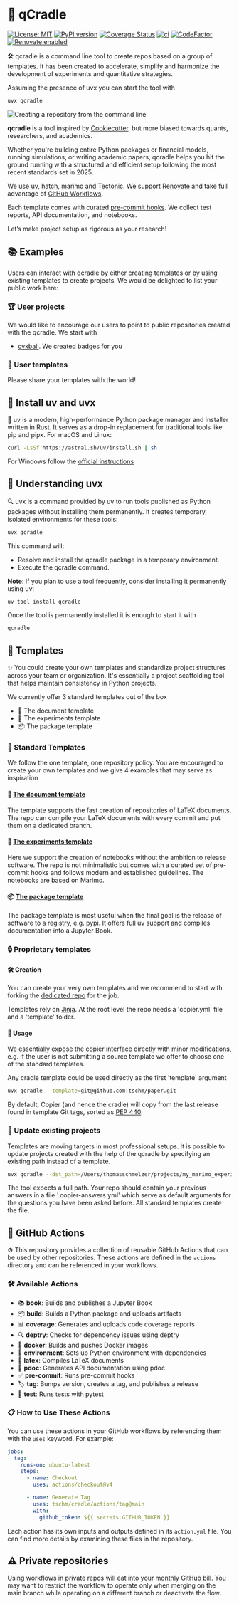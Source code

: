 # 🚀 qCradle

[![License: MIT](https://img.shields.io/badge/License-MIT-yellow.svg)](LICENSE)
[![PyPI version](https://badge.fury.io/py/qCradle.svg)](https://badge.fury.io/py/qCradle)
[![Coverage Status](https://coveralls.io/repos/github/tschm/cradle/badge.png?branch=main)](https://coveralls.io/github/tschm/cradle?branch=main)
[![ci](https://github.com/tschm/cradle/actions/workflows/ci.yml/badge.svg)](https://github.com/tschm/cradle/actions/workflows/ci.yml)
[![CodeFactor](https://www.codefactor.io/repository/github/tschm/cradle/badge)](https://www.codefactor.io/repository/github/tschm/cradle)
[![Renovate enabled](https://img.shields.io/badge/renovate-enabled-brightgreen.svg)](https://github.com/renovatebot/renovate)

🛠️ qcradle is a command line tool to create repos based on a group of templates.
It has been created
to accelerate, simplify and harmonize the development
of experiments and quantitative strategies.

Assuming the presence of uvx
you can start the tool with

```bash
uvx qcradle
```

![Creating a repository from the command line](https://raw.githubusercontent.com/tschm/cradle/main/demo.png)

**qcradle** is a tool inspired by [Cookiecutter](https://cookiecutter.readthedocs.io/en/stable/#),
but more biased towards quants, researchers, and academics.

Whether you're building entire Python packages or financial models,
running simulations, or writing academic papers,
qcradle helps you hit the ground running with a structured
and efficient setup following the most recent standards set in 2025.

We use [uv](https://github.com/astral-sh/uv), [hatch](https://hatch.pypa.io/),
[marimo](https://marimo.io/) and [Tectonic](https://tectonic-typesetting.github.io/).
We support
[Renovate](https://github.com/renovatebot/renovate) and
take full advantage of [GitHub Workflows](https://docs.github.com/en/actions/using-workflows/about-workflows).

Each template comes with curated [pre-commit hooks](https://pre-commit.com/).
We collect test reports, API documentation, and notebooks.

Let’s make project setup as rigorous as your research!

## 📚 Examples

Users can interact with qcradle by either creating templates or
by using existing templates to create projects. We would be
delighted to list your public work here:

### 🏆 User projects

We would like to encourage our users to point to public repositories
created with the qcradle. We start with

* [cvxball](https://github.com/cvxgrp/cvxball). We created badges
  for you

### 🧩 User templates

Please share your templates with the world!

## 🔄 Install uv and uvx

🚀 uv is a modern, high-performance Python package manager and installer
written in Rust.
It serves as a drop-in replacement for traditional tools like pip and pipx.
For macOS and Linux:

```bash
curl -LsSf https://astral.sh/uv/install.sh | sh
```

For Windows follow the [official instructions](https://docs.astral.sh/uv/getting-started/installation/)

## 🧠 Understanding uvx

🔍 uvx is a command provided by uv to run tools published as Python packages
without installing them permanently. It creates temporary,
isolated environments for these tools:

```bash
uvx qcradle
```

This command will:

* Resolve and install the qcradle package in a temporary environment.
* Execute the qcradle command.

**Note**: If you plan to use a tool frequently, consider installing
it permanently using uv:

```bash
uv tool install qcradle
````

Once the tool is permanently installed it is enough to start it with

```bash
qcradle
```

## 📝 Templates

✨ You could create your own templates and standardize project structures
across your team or organization.
It's essentially a project scaffolding tool that helps maintain consistency
in Python projects.

We currently offer $3$ standard templates out of the box

* 📄 The document template
* 🧪 The experiments template
* 📦 The package template

### 🌟 Standard Templates

We follow the one template, one repository policy.
You are encouraged to create your own templates and we give $4$ examples that
may serve as inspiration

#### 📄 [The document template](https://github.com/tschm/paper)

The template supports the fast creation of repositories of LaTeX documents.
The repo can compile your LaTeX documents with every commit and put them
on a dedicated branch.

#### 🧪 [The experiments template](https://github.com/tschm/experiments)

Here we support the creation of notebooks without the ambition to release software.
The repo is not minimalistic but comes with a curated set of pre-commit hooks and
follows modern and established guidelines. The notebooks are based on Marimo.

#### 📦 [The package template](https://github.com/tschm/package)

The package template is most useful when the final
goal is the release of software to a registry, e.g. pypi.
It offers full uv support and compiles documentation
into a Jupyter Book.

### 🔒 Proprietary templates

#### 🛠️ Creation

You can create your very own templates and we recommend to start with
forking the
[dedicated repo](https://github.com/tschm/template/blob/main/README.md)
for the job.

Templates rely on [Jinja](https://jinja.palletsprojects.com/en/stable/).
At the root level the repo needs a 'copier.yml' file and a 'template' folder.

#### 🚀 Usage

We essentially expose the copier interface directly with
minor modifications, e.g. if the user is not submitting a source template
we offer to choose one of the standard templates.

Any cradle template could be used directly as the first 'template'
argument

```bash
uvx qcradle --template=git@github.com:tschm/paper.git
```

By default, Copier (and hence the cradle) will copy from the last
release found in template Git tags, sorted as
[PEP 440](https://peps.python.org/pep-0440/).

### 🔄 Update existing projects

Templates are moving targets in most professional setups. It is possible to update
projects created with the help of the qcradle by specifying an existing path
instead of a template.

```bash
uvx qcradle --dst_path=/Users/thomasschmelzer/projects/my_marimo_experiments
```

The tool expects a full path. Your repo should contain your previous answers
in a file '.copier-answers.yml' which serve as default arguments for the
questions you have been asked before. All standard templates create the file.

## 🔄 GitHub Actions

⚙️ This repository provides a collection of reusable
GitHub Actions that can be used by other repositories.
These actions are defined in the `actions` directory and
can be referenced in your workflows.

### 🛠️ Available Actions

* 📚 **book**: Builds and publishes a Jupyter Book
* 📦 **build**: Builds a Python package and uploads artifacts
* 📊 **coverage**: Generates and uploads code coverage reports
* 🔍 **deptry**: Checks for dependency issues using deptry
* 🐳 **docker**: Builds and pushes Docker images
* 🔧 **environment**: Sets up Python environment with dependencies
* 📄 **latex**: Compiles LaTeX documents
* 📝 **pdoc**: Generates API documentation using pdoc
* ✅ **pre-commit**: Runs pre-commit hooks
* 🏷️ **tag**: Bumps version, creates a tag, and publishes a release
* 🧪 **test**: Runs tests with pytest

### 📋 How to Use These Actions

You can use these actions in your GitHub workflows
by referencing them with the `uses` keyword. For example:

```yaml
jobs:
  tag:
    runs-on: ubuntu-latest
    steps:
      - name: Checkout
        uses: actions/checkout@v4

      - name: Generate Tag
        uses: tschm/cradle/actions/tag@main
        with:
          github_token: ${{ secrets.GITHUB_TOKEN }}
```

Each action has its own inputs and outputs defined in
its `action.yml` file. You can find more details by
examining these files in the repository.

## :warning: Private repositories

Using workflows in private repos will eat into your monthly GitHub bill.
You may want to restrict the workflow to operate only when merging on the main branch
while operating on a different branch or deactivate the flow.
